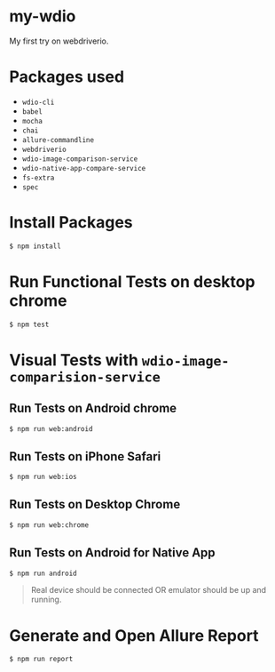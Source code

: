 # my-wdio

My first try on webdriverio.

# Packages used

- `wdio-cli`
- `babel`
- `mocha`
- `chai`
- `allure-commandline`
- `webdriverio`
- `wdio-image-comparison-service`
- `wdio-native-app-compare-service`
- `fs-extra`
- `spec`

# Install Packages

```bash
$ npm install
```

# Run Functional Tests on desktop chrome

```bash
$ npm test
```

# Visual Tests with `wdio-image-comparision-service`

## Run Tests on Android chrome

```bash
$ npm run web:android
```

## Run Tests on iPhone Safari

```bash
$ npm run web:ios
```

## Run Tests on Desktop Chrome

```bash
$ npm run web:chrome
```

## Run Tests on Android for Native App

```bash
$ npm run android
```

> Real device should be connected OR emulator should be up and running.

# Generate and Open Allure Report

```bash
$ npm run report
```